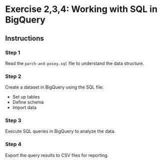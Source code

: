 # Exercise 2,3,4: Working with SQL in BigQuery

## Instructions

### Step 1

Read the `parch-and-posey.sql` file to understand the data structure.

### Step 2

Create a dataset in BigQuery using the SQL file:

- Set up tables
- Define schema
- Import data

### Step 3

Execute SQL queries in BigQuery to analyze the data.

### Step 4

Export the query results to CSV files for reporting.
